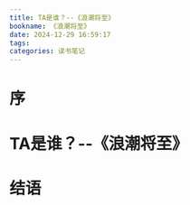 ```yaml
---
title: TA是谁？--《浪潮将至》
bookname: 《浪潮将至》
date: 2024-12-29 16:59:17
tags:
categories: 读书笔记
---
```


# 序

<!-- more -->

# TA是谁？--《浪潮将至》

# 结语



